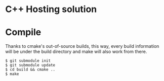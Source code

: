# C++ Hosting solution

# Compile

Thanks to cmake's out-of-source builds, this way, every build information will be under
the build directory and make will also work from there.
```
$ git submodule init
$ git submodule update
$ cd build && cmake ..
$ make
```

